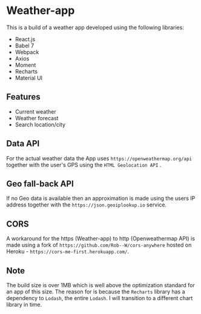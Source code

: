 # Weather-app

This is a build of a weather app developed using the following libraries:

- React.js
- Babel 7
- Webpack
- Axios
- Moment
- Recharts
- Material UI

## Features
- Current weather 
- Weather forecast
- Search location/city

## Data API
For the actual weather data the App uses `https://openweathermap.org/api` together with the user's GPS using the `HTML Geolocation API` .

## Geo fall-back API
If no Geo data is available then an approximation is made using the users IP address together with the `https://json.geoiplookup.io` service.

## CORS
A workaround for the https (Weather-app) to http (Openweathermap API) is made using a fork of `https://github.com/Rob--W/cors-anywhere` hosted on Heroku - `https://cors-me-first.herokuapp.com/`.

## Note
The build size is over 1MB which is well above the optimization standard for an app of this size. The reason for is because the `Recharts` library has a dependency to `Lodash`, the entire `Lodash`.
I will transition to a different chart library in time. 